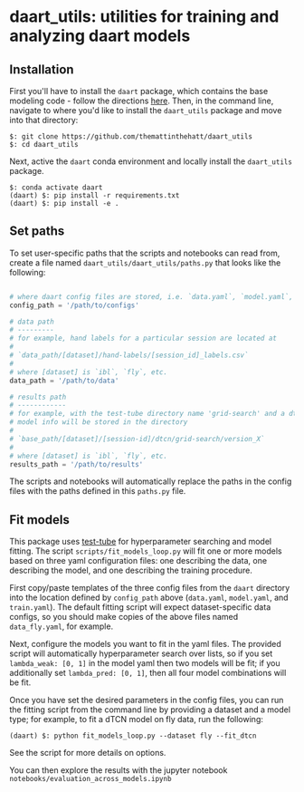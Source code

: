 # daart_utils: utilities for training and analyzing daart models

## Installation

First you'll have to install the `daart` package, which contains the base modeling code - follow the 
directions [here](https://github.com/themattinthehatt/daart).
Then, in the command line, navigate to where you'd like to install the `daart_utils` package and move 
into that directory:
```
$: git clone https://github.com/themattinthehatt/daart_utils
$: cd daart_utils
```

Next, active the `daart` conda environment and locally install the `daart_utils` package.

```
$: conda activate daart
(daart) $: pip install -r requirements.txt
(daart) $: pip install -e .
```

## Set paths

To set user-specific paths that the scripts and notebooks can read from, create a file named
`daart_utils/daart_utils/paths.py` that looks like the following:

```python

# where daart config files are stored, i.e. `data.yaml`, `model.yaml`, and `train.yaml`
config_path = '/path/to/configs'

# data path
# ---------
# for example, hand labels for a particular session are located at
#
# `data_path/[dataset]/hand-labels/[session_id]_labels.csv`
#
# where [dataset] is `ibl`, `fly`, etc.
data_path = '/path/to/data'

# results path
# ------------
# for example, with the test-tube directory name 'grid-search' and a dtcn model,
# model info will be stored in the directory
#
# `base_path/[dataset]/[session-id]/dtcn/grid-search/version_X`
#
# where [dataset] is `ibl`, `fly`, etc.
results_path = '/path/to/results'

```

The scripts and notebooks will automatically replace the paths in the config files with the paths
defined in this `paths.py` file.


## Fit models

This package uses [test-tube](https://williamfalcon.github.io/test-tube/) for hyperparameter 
searching and model fitting. The script `scripts/fit_models_loop.py` will fit one or more models 
based on three yaml configuration files: one describing the data, one describing the model, and one 
describing the training procedure.
 
First copy/paste templates of the three config files from the `daart` directory into the location
defined by `config_path` above (`data.yaml`, `model.yaml`, and `train.yaml`). The default fitting 
script will expect dataset-specific data configs, so you should make copies of the above
files named `data_fly.yaml`, for example.

Next, configure the models you want to fit in the yaml files. The provided script will 
automatically hyperparameter search over lists, so if you set `lambda_weak: [0, 1]` in the model yaml
then two models will be fit; if you additionally set `lambda_pred: [0, 1]`, then all four model
combinations will be fit.

Once you have set the desired parameters in the config files, you can run the fitting script from 
the command line by providing a dataset and a model type; for example, to fit a dTCN model on fly 
data, run the following:

```
(daart) $: python fit_models_loop.py --dataset fly --fit_dtcn
```

See the script for more details on options.

You can then explore the results with the jupyter notebook 
`notebooks/evaluation_across_models.ipynb`
